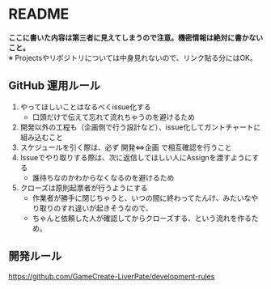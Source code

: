 # README

**ここに書いた内容は第三者に見えてしまうので注意。機密情報は絶対に書かないこと。**  
※ Projectsやリポジトリについては中身見れないので、リンク貼る分にはOK。

## GitHub 運用ルール

1. やってほしいことはなるべくissue化する
    - 口頭だけで伝えて忘れて流れちゃうのを避けるため
1. 開発以外の工程も（企画側で行う設計など）、issue化してガントチャートに組み込むこと
1. スケジュールを引く際は、必ず 開発⇔企画 で相互確認を行うこと
1. Issueでやり取りする際は、次に返信してほしい人にAssignを渡すようにする
    - 誰待ちなのかわからなくなるのを避けるため
1. クローズは原則起票者が行うようにする
    - 作業者が勝手に閉じちゃうと、いつの間に終わってたんけ、みたいなやり取りのすれ違いが起きそうなので、
    - ちゃんと依頼した人が確認してからクローズする、という流れを作るため。

## 開発ルール
https://github.com/GameCreate-LiverPate/development-rules

